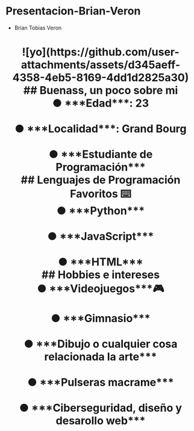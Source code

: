 # Presentacion-Brian-Veron
- Brian Tobias Veron
<h1 align="center"> ![yo](https://github.com/user-attachments/assets/d345aeff-4358-4eb5-8169-4dd1d2825a30)
## Buenass, un poco sobre mi
<br>● ***Edad***: 23 <br>
<br>● ***Localidad***: Grand Bourg<br>
<br>● ***Estudiante de Programación***<br>
## Lenguajes de Programación Favoritos ⌨️
<br>● ***Python***<br>
<br>● ***JavaScript***<br>
<br>● ***HTML***<br>
## Hobbies e intereses
<br>● ***Videojuegos***🎮<br>
<br>● ***Gimnasio***<br>
<br>● ***Dibujo o cualquier cosa relacionada la arte*** <br>
<br>● ***Pulseras macrame***<br>
<br>● ***Ciberseguridad, diseño y desarollo web***<br>
